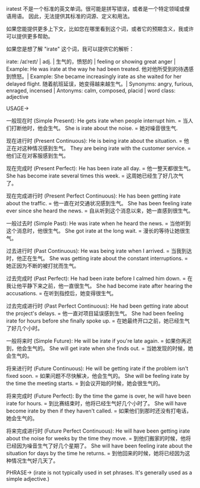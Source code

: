 iratest 不是一个标准的英文单词。很可能是拼写错误，或者是一个特定领域或俚语用语。 因此，无法提供其标准的词源、定义和用法。

如果您能提供更多上下文，比如您在哪里看到这个词，或者它的预期含义，我或许可以提供更多帮助。

如果您是想了解 "irate" 这个词，我可以提供它的解析：

irate: /aɪˈreɪt/ | adj. | 生气的，愤怒的 | feeling or showing great anger | Example: He was irate at the way he had been treated.  他对他所受到的待遇感到愤怒。| Example:  She became increasingly irate as she waited for her delayed flight.  随着航班延误，她变得越来越生气。| Synonyms: angry, furious, enraged, incensed | Antonyms: calm, composed, placid | word class: adjective


USAGE->

一般现在时 (Simple Present):
He gets irate when people interrupt him. = 当人们打断他时，他会生气。
She is irate about the noise. = 她对噪音很生气.

现在进行时 (Present Continuous):
He is being irate about the situation. = 他正在对这种情况感到生气。
They are being irate with the customer service. = 他们正在对客服感到生气。


现在完成时 (Present Perfect):
He has been irate all day. = 他一整天都很生气。
She has become irate several times this week. = 这周她已经生了好几次气了。


现在完成进行时 (Present Perfect Continuous):
He has been getting irate about the traffic. = 他一直在对交通状况感到生气。
She has been feeling irate ever since she heard the news. = 自从听到这个消息以来，她一直感到很生气。


一般过去时 (Simple Past):
He was irate when he heard the news. = 当他听到这个消息时，他很生气。
She got irate at the long wait. = 漫长的等待让她很生气。

过去进行时 (Past Continuous):
He was being irate when I arrived. = 当我到达时，他正在生气。
She was getting irate about the constant interruptions. = 她正因为不断的被打扰而生气。


过去完成时 (Past Perfect):
He had been irate before I calmed him down. = 在我让他平静下来之前，他一直很生气。
She had become irate after hearing the accusations. = 在听到指控后，她变得很生气。

过去完成进行时 (Past Perfect Continuous):
He had been getting irate about the project's delays. = 他一直对项目延误感到生气。
She had been feeling irate for hours before she finally spoke up. = 在她最终开口之前，她已经生气了好几个小时。

一般将来时 (Simple Future):
He will be irate if you're late again. = 如果你再迟到，他会生气的。
She will get irate when she finds out. = 当她发现的时候，她会生气的。

将来进行时 (Future Continuous):
He will be getting irate if the problem isn't fixed soon. = 如果问题不尽快解决，他会生气的。
She will be feeling irate by the time the meeting starts. = 到会议开始的时候，她会很生气的。

将来完成时 (Future Perfect):
By the time the game is over, he will have been irate for hours. = 到比赛结束时，他将已经生气好几个小时了。
She will have become irate by then if they haven't called. = 如果他们到那时还没有打电话，她会生气的。

将来完成进行时 (Future Perfect Continuous):
He will have been getting irate about the noise for weeks by the time they move. = 到他们搬家的时候，他将已经因为噪音生气了好几个星期了。
She will have been feeling irate about the situation for days by the time he returns. = 到他回来的时候，她将已经因为这种情况生气好几天了。



PHRASE->
(irate is not typically used in set phrases.  It's generally used as a simple adjective.)



